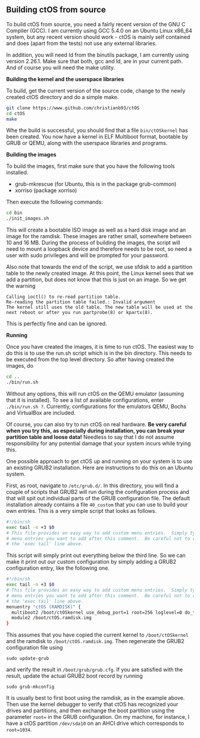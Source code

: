 ## Building ctOS from source


To build ctOS from source, you need a fairly recent version of the GNU C Compiler (GCC). I am currently using GCC 5.4.0 on an Ubuntu Linux x86_64 system, but any recent version should work - ctOS is mainly self contained and does (apart from the tests) not use any external libraries. 

In addition, you will need ld from the binutils package, I am currently using version 2.26.1. Make sure that both, gcc and ld, are in your current path. And of course you will need the make utility.

**Building the kernel and the userspace libraries**

To build, get the current version of the source code, change to the newly created ctOS directory and do a simple make.

```bash
git clone https://www.github.com/christianb93/ctOS
cd ctOS
make
```

Whe the build is successful, you should find that a file `bin/ctOSkernel` has been created. You now have a kernel in ELF Multiboot format, bootable by GRUB or QEMU, along with the userspace libraries and programs.

**Building the images**

To build the images, first make sure that you have the following tools installed.

* grub-mkrescue (for Ubuntu, this is in the package grub-common)
* xorriso (package xorriso)

Then execute the following commands:

```bash
cd bin
./init_images.sh
```

This will create a bootable ISO image as well as a hard disk image and an image for the ramdisk. These images are rather small, somewhere between 10 and 16 MB. During the process of building the images, the script will need to mount a loopback device and therefore needs to be root, so need a user with sudo privileges and will be prompted for your password.

Also note that towards the end of the script, we use sfdisk to add a partition table to the newly created image. At this point, the Linux kernel sees that we add a partition, but does not know that this is just on an image. So we get the warning

```
Calling ioctl() to re-read partition table.
Re-reading the partition table failed.: Invalid argument
The kernel still uses the old table. The new table will be used at the next reboot or after you run partprobe(8) or kpartx(8).
```

This is perfectly fine and can be ignored.

**Running**

Once you have created the images, it is time to run ctOS. The easiest way to do this is to use the run.sh script which is in the bin directory. This needs to be executed from the top level directory. So after having created the images, do

```bash 
cd ..
./bin/run.sh
```

Without any options, this will run ctOS on the QEMU emulator (assuming that it is installed). To see a list of available configurations, enter `./bin/run.sh ?`. Currently, configurations for the emulators QEMU, Bochs and VirtualBox are included.

Of course, you can also try to run ctOS on real hardware. **Be very careful when you try this, as especially during installation, you can break your partition table and loose data!** Needless to say that I do not assume responsibility for any potential damage that your system incurs while trying this. 

One possible approach to get ctOS up and running on your system is to use an existing GRUB2 installation. Here are instructions to do this on an Ubuntu system.

First, as root, navigate to `/etc/grub.d/`. In this directory, you will find a couple of scripts that GRUB2 will run during the configuration process and that will spit out individual parts of the GRUB configuration file. The default installation already contains a file `40_custom` that you can use to build your own entries. This is a very simple script that looks as follows.

```bash
#!/bin/sh
exec tail -n +3 $0
# This file provides an easy way to add custom menu entries.  Simply type the
# menu entries you want to add after this comment.  Be careful not to change
# the 'exec tail' line above.
```

This script will simply print out everything below the third line. So we can make it print out our custom configuration by simply adding a GRUB2 configuration entry, like the following one.

```bash
#!/bin/sh
exec tail -n +3 $0
# This file provides an easy way to add custom menu entries.  Simply type the
# menu entries you want to add after this comment.  Be careful not to change
# the 'exec tail' line above.
menuentry "ctOS (RAMDISK)" {
  multiboot2 /boot/ctOSkernel use_debug_port=1 root=256 loglevel=0 do_test=0 
  module2 /boot/ctOS.ramdisk.img
}
```
This assumes that you have copied the current kernel to `/boot/ctOSkernel` and the ramdisk to `/boot/ctOS.ramdisk.img`. Then regenerate the GRUB2 configuration file using

```
sudo update-grub
```

and verify the result in `/boot/grub/grub.cfg`. If you are satisfied with the result, update the actual GRUB2 boot record by running

```
sudo grub-mkconfig
```

It is usually best to first boot using the ramdisk, as in the example above. Then use the kernel debugger to verify that ctOS has recognized your drives and partitions, and then exchange the boot partition using the parameter `root=` in the GRUB configuration. On my machine, for instance, I have a ctOS partition `/dev/sda10` on an AHCI drive which corresponds to `root=1034`. 

